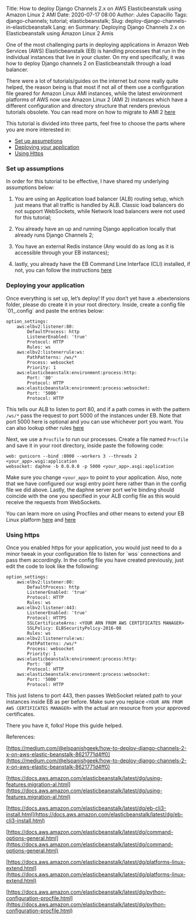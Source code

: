 Title: How to deploy Django Channels 2.x on AWS Elasticbeanstalk using Amazon Linux 2 AMI 
Date: 2020-07-17 08:00
Author: Jules Capacillo
Tags: django-channels; tutorial; elasticbeanstalk;
Slug: deploy-django-channels-in-elasticbeanstalk
Lang: en
Summary: Deploying Django Channels 2.x on Elasticbeanstalk using Amazon Linux 2 Amis

One of the most challenging parts in deploying applications in Amazon Web Services (AWS) Elasticbeanstalk (EB) is handling processes that run in the individual instances that live in your cluster. On my end specifically, it was how to deploy Django channels 2 on Elasticbeanstalk through a load balancer.

There were a lot of tutorials/guides on the internet but none really quite helped, the reason being is that most if not all of them use a configuration file geared for Amazon Linux AMI instances, while the latest environment platforms of AWS now use Amazon Linux 2 (AMI 2) instances which have a different configuration and directory structure that renders previous tutorials obsolete. You can read more on how to migrate to AMI 2 <a href="https://docs.aws.amazon.com/elasticbeanstalk/latest/dg/using-features.migration-al.html" target="_blank">here</a>

This tutorial is divided into three parts, feel free to choose the parts where you are more interested in:

- <a href="#assumptions">Set up assumptions</a>
- <a href="#deployment">Deploying your application</a>
- <a href="#using_https">Using Https</a>


<h3 id="assumptions" class="anchor-link">Set up assumptions</h3>
In order for this tutorial to be effective, I have shared my underlying assumptions below:

1. You are using an Application load balancer (ALB) routing setup, which just means that all traffic is handled by ALB. Classic load balancers do not support WebSockets, while Network load balancers were not used for this tutorial;

2. You already have an up and running Django application locally that already runs Django Channels 2;

3. You have an external Redis instance (Any would do as long as it is accessible through your EB instances);

4. lastly, you already have the EB Command Line Interface (CLI) installed, if not, you can follow the instructions <a href="https://docs.aws.amazon.com/elasticbeanstalk/latest/dg/eb-cli3-install.html" target="_blank">here</a> 


<h3 id="deployment" class="anchor-link">Deploying your application</h3>
Once everything is set up, let’s deploy! If you don’t yet have a .ebextensions folder, please do create it in your root directory. Inside, create a config file `01_<your_custom_name>.config` and paste the entries below:

    option_settings:
        aws:elbv2:listener:80:
            DefaultProcess: http
            ListenerEnabled: 'true'
            Protocol: HTTP
            Rules: ws
        aws:elbv2:listenerrule:ws:
            PathPatterns: /ws/*
            Process: websocket
            Priority: 1
        aws:elasticbeanstalk:environment:process:http:
            Port: '80'
            Protocol: HTTP
        aws:elasticbeanstalk:environment:process:websocket:
            Port: '5000'
            Protocol: HTTP

This tells our ALB to listen to port 80, and if a path comes in with the pattern `/ws/*` pass the request to port 5000 of the instances under EB. Note that port 5000 here is optional and you can use whichever port you want. You can also lookup other rules <a href="https://docs.aws.amazon.com/elasticbeanstalk/latest/dg/command-options-general.html" target="_blank">here</a> 

Next, we use a `Procfile` to run our processes. Create a file named `Procfile` and save it in your root directory, inside paste the following code:

    web: gunicorn --bind :8000 --workers 3 --threads 2 <your_app>.wsgi:application
    websocket: daphne -b 0.0.0.0 -p 5000 <your_app>.asgi:application


Make sure you change `<your_app>` to point to your application. Also, note that we have configured our wsgi entry point here rather than in the config file we did above. Lastly, the daphne server port we’re binding should coincide with the one you specified in your ALB config file as this would receive the requests from WebSockets.

You can learn more on using Procfiles and other means to extend your EB Linux platform <a href="https://docs.aws.amazon.com/elasticbeanstalk/latest/dg/platforms-linux-extend.html" target="_blank">here</a> and <a href="(https://docs.aws.amazon.com/elasticbeanstalk/latest/dg/python-configuration-procfile.html" target="_blank">here</a> 


<h3 id="using_https" class="anchor-link">Using https</h3>
Once you enabled https for your application, you would just need to do a minor tweak in your configuration file to listen for `wss` connections and pass them accordingly. In the config file you have created previously, just edit the code to look like the following:

    option_settings:
        aws:elbv2:listener:80:
            DefaultProcess: http
            ListenerEnabled: 'true'
            Protocol: HTTP
            Rules: ws
        aws:elbv2:listener:443:
            ListenerEnabled: 'true'
            Protocol: HTTPS
            SSLCertificateArns: <YOUR ARN FROM AWS CERTIFICATES MANAGER>
            SSLPolicy: ELBSecurityPolicy-2016-08
            Rules: ws
        aws:elbv2:listenerrule:ws:
            PathPatterns: /ws/*
            Process: websocket
            Priority: 1
        aws:elasticbeanstalk:environment:process:http:
            Port: '80'
            Protocol: HTTP
        aws:elasticbeanstalk:environment:process:websocket:
            Port: '5000'
            Protocol: HTTP


This just listens to port 443, then passes WebSocket related path to your instances inside EB as per before.  Make sure you replace `<YOUR ARN FROM AWS CERTIFICATES MANAGER>` with the actual arn resource from your approved certificates. 


There you have it, folks! Hope this guide helped.


References:

[https://medium.com/@elspanishgeek/how-to-deploy-django-channels-2-x-on-aws-elastic-beanstalk-8621771d4ff0](https://medium.com/@elspanishgeek/how-to-deploy-django-channels-2-x-on-aws-elastic-beanstalk-8621771d4ff0)

[https://docs.aws.amazon.com/elasticbeanstalk/latest/dg/using-features.migration-al.html](https://docs.aws.amazon.com/elasticbeanstalk/latest/dg/using-features.migration-al.html)

[https://docs.aws.amazon.com/elasticbeanstalk/latest/dg/eb-cli3-install.html](https://docs.aws.amazon.com/elasticbeanstalk/latest/dg/eb-cli3-install.html)

[https://docs.aws.amazon.com/elasticbeanstalk/latest/dg/command-options-general.html](https://docs.aws.amazon.com/elasticbeanstalk/latest/dg/command-options-general.html)

[https://docs.aws.amazon.com/elasticbeanstalk/latest/dg/platforms-linux-extend.html](https://docs.aws.amazon.com/elasticbeanstalk/latest/dg/platforms-linux-extend.html)

[https://docs.aws.amazon.com/elasticbeanstalk/latest/dg/python-configuration-procfile.html](https://docs.aws.amazon.com/elasticbeanstalk/latest/dg/python-configuration-procfile.html)
